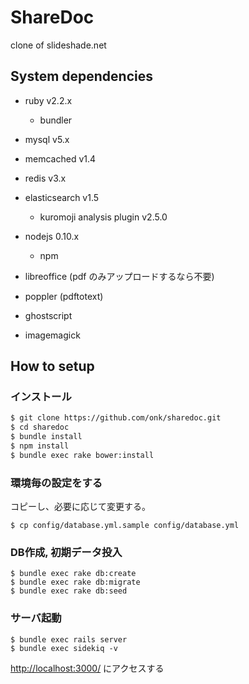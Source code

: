 ShareDoc
================================

clone of slideshade.net

System dependencies
--------------------------------

* ruby v2.2.x
    * bundler
* mysql v5.x
* memcached v1.4
* redis v3.x
* elasticsearch v1.5
    * kuromoji analysis plugin v2.5.0
* nodejs 0.10.x
    * npm

* libreoffice (pdf のみアップロードするなら不要)
* poppler (pdftotext)
* ghostscript
* imagemagick

How to setup
--------------------------------

### インストール

```sh
$ git clone https://github.com/onk/sharedoc.git
$ cd sharedoc
$ bundle install
$ npm install
$ bundle exec rake bower:install
```

### 環境毎の設定をする

コピーし、必要に応じて変更する。

```
$ cp config/database.yml.sample config/database.yml
```

### DB作成, 初期データ投入

```
$ bundle exec rake db:create
$ bundle exec rake db:migrate
$ bundle exec rake db:seed
```

### サーバ起動

```
$ bundle exec rails server
$ bundle exec sidekiq -v
```

[http://localhost:3000/](http://localhost:3000/) にアクセスする
